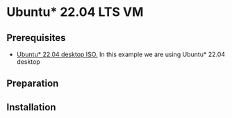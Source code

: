 # Ubuntu* 22.04 LTS  VM

## Prerequisites

* [Ubuntu* 22.04 desktop ISO.](https://releases.ubuntu.com/22.04/) In this example we are using Ubuntu* 22.04 desktop

## Preparation

## Installation
